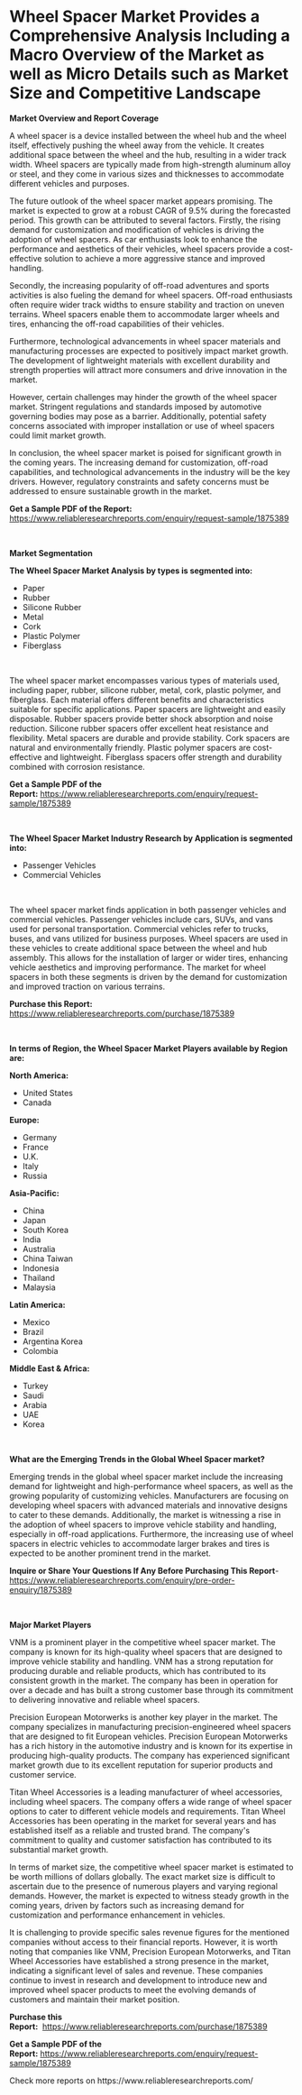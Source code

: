 <p><h1>Wheel Spacer Market Provides a Comprehensive Analysis Including a Macro Overview of the Market as well as Micro Details such as Market Size and Competitive Landscape</h1></p><p><strong>Market Overview and Report Coverage</strong></p>
<p><p>A wheel spacer is a device installed between the wheel hub and the wheel itself, effectively pushing the wheel away from the vehicle. It creates additional space between the wheel and the hub, resulting in a wider track width. Wheel spacers are typically made from high-strength aluminum alloy or steel, and they come in various sizes and thicknesses to accommodate different vehicles and purposes.</p><p>The future outlook of the wheel spacer market appears promising. The market is expected to grow at a robust CAGR of 9.5% during the forecasted period. This growth can be attributed to several factors. Firstly, the rising demand for customization and modification of vehicles is driving the adoption of wheel spacers. As car enthusiasts look to enhance the performance and aesthetics of their vehicles, wheel spacers provide a cost-effective solution to achieve a more aggressive stance and improved handling.</p><p>Secondly, the increasing popularity of off-road adventures and sports activities is also fueling the demand for wheel spacers. Off-road enthusiasts often require wider track widths to ensure stability and traction on uneven terrains. Wheel spacers enable them to accommodate larger wheels and tires, enhancing the off-road capabilities of their vehicles.</p><p>Furthermore, technological advancements in wheel spacer materials and manufacturing processes are expected to positively impact market growth. The development of lightweight materials with excellent durability and strength properties will attract more consumers and drive innovation in the market.</p><p>However, certain challenges may hinder the growth of the wheel spacer market. Stringent regulations and standards imposed by automotive governing bodies may pose as a barrier. Additionally, potential safety concerns associated with improper installation or use of wheel spacers could limit market growth.</p><p>In conclusion, the wheel spacer market is poised for significant growth in the coming years. The increasing demand for customization, off-road capabilities, and technological advancements in the industry will be the key drivers. However, regulatory constraints and safety concerns must be addressed to ensure sustainable growth in the market.</p></p>
<p><strong>Get a Sample PDF of the Report:</strong> <a href="https://www.reliableresearchreports.com/enquiry/request-sample/1875389">https://www.reliableresearchreports.com/enquiry/request-sample/1875389</a></p>
<p>&nbsp;</p>
<p><strong>Market Segmentation</strong></p>
<p><strong>The Wheel Spacer Market Analysis by types is segmented into:</strong></p>
<p><ul><li>Paper</li><li>Rubber</li><li>Silicone Rubber</li><li>Metal</li><li>Cork</li><li>Plastic Polymer</li><li>Fiberglass</li></ul></p>
<p>&nbsp;</p>
<p><p>The wheel spacer market encompasses various types of materials used, including paper, rubber, silicone rubber, metal, cork, plastic polymer, and fiberglass. Each material offers different benefits and characteristics suitable for specific applications. Paper spacers are lightweight and easily disposable. Rubber spacers provide better shock absorption and noise reduction. Silicone rubber spacers offer excellent heat resistance and flexibility. Metal spacers are durable and provide stability. Cork spacers are natural and environmentally friendly. Plastic polymer spacers are cost-effective and lightweight. Fiberglass spacers offer strength and durability combined with corrosion resistance.</p></p>
<p><strong>Get a Sample PDF of the Report:</strong>&nbsp;<a href="https://www.reliableresearchreports.com/enquiry/request-sample/1875389">https://www.reliableresearchreports.com/enquiry/request-sample/1875389</a></p>
<p>&nbsp;</p>
<p><strong>The Wheel Spacer Market Industry Research by Application is segmented into:</strong></p>
<p><ul><li>Passenger Vehicles</li><li>Commercial Vehicles</li></ul></p>
<p>&nbsp;</p>
<p><p>The wheel spacer market finds application in both passenger vehicles and commercial vehicles. Passenger vehicles include cars, SUVs, and vans used for personal transportation. Commercial vehicles refer to trucks, buses, and vans utilized for business purposes. Wheel spacers are used in these vehicles to create additional space between the wheel and hub assembly. This allows for the installation of larger or wider tires, enhancing vehicle aesthetics and improving performance. The market for wheel spacers in both these segments is driven by the demand for customization and improved traction on various terrains.</p></p>
<p><strong>Purchase this Report:</strong>&nbsp; <a href="https://www.reliableresearchreports.com/purchase/1875389">https://www.reliableresearchreports.com/purchase/1875389</a></p>
<p>&nbsp;</p>
<p><strong>In terms of Region, the Wheel Spacer Market Players available by Region are:</strong></p>
<p>
    <p> <strong> North America: </strong>
        <ul>
            <li>United States</li>
            <li>Canada</li>
        </ul>
        </p> 
    <p> <strong> Europe: </strong>
        <ul>
            <li>Germany</li>
            <li>France</li>
            <li>U.K.</li>
            <li>Italy</li>
            <li>Russia</li>
        </ul>
        </p> 
    <p> <strong> Asia-Pacific: </strong>
        <ul>
            <li>China</li>
            <li>Japan</li>
            <li>South Korea</li>
            <li>India</li>
            <li>Australia</li>
            <li>China Taiwan</li>
            <li>Indonesia</li>
            <li>Thailand</li>
            <li>Malaysia</li>
        </ul>
        </p> 
    <p> <strong> Latin America: </strong>
        <ul>
            <li>Mexico</li>
            <li>Brazil</li>
            <li>Argentina Korea</li>
            <li>Colombia</li>
        </ul>
        </p> 
    <p> <strong> Middle East & Africa: </strong>
        <ul>
            <li>Turkey</li>
            <li>Saudi</li>
            <li>Arabia</li>
            <li>UAE</li>
            <li>Korea</li>
        </ul>
    </p>
    </p>
<p>&nbsp;</p>
<p><strong>What are the Emerging Trends in the Global Wheel Spacer market?</strong></p>
<p><p>Emerging trends in the global wheel spacer market include the increasing demand for lightweight and high-performance wheel spacers, as well as the growing popularity of customizing vehicles. Manufacturers are focusing on developing wheel spacers with advanced materials and innovative designs to cater to these demands. Additionally, the market is witnessing a rise in the adoption of wheel spacers to improve vehicle stability and handling, especially in off-road applications. Furthermore, the increasing use of wheel spacers in electric vehicles to accommodate larger brakes and tires is expected to be another prominent trend in the market.</p></p>
<p><strong>Inquire or Share Your Questions If Any Before Purchasing This Report</strong>- <a href="https://www.reliableresearchreports.com/enquiry/pre-order-enquiry/1875389">https://www.reliableresearchreports.com/enquiry/pre-order-enquiry/1875389</a></p>
<p>&nbsp;</p>
<p><strong>Major Market Players</strong></p>
<p><p>VNM is a prominent player in the competitive wheel spacer market. The company is known for its high-quality wheel spacers that are designed to improve vehicle stability and handling. VNM has a strong reputation for producing durable and reliable products, which has contributed to its consistent growth in the market. The company has been in operation for over a decade and has built a strong customer base through its commitment to delivering innovative and reliable wheel spacers.</p><p>Precision European Motorwerks is another key player in the market. The company specializes in manufacturing precision-engineered wheel spacers that are designed to fit European vehicles. Precision European Motorwerks has a rich history in the automotive industry and is known for its expertise in producing high-quality products. The company has experienced significant market growth due to its excellent reputation for superior products and customer service.</p><p>Titan Wheel Accessories is a leading manufacturer of wheel accessories, including wheel spacers. The company offers a wide range of wheel spacer options to cater to different vehicle models and requirements. Titan Wheel Accessories has been operating in the market for several years and has established itself as a reliable and trusted brand. The company's commitment to quality and customer satisfaction has contributed to its substantial market growth.</p><p>In terms of market size, the competitive wheel spacer market is estimated to be worth millions of dollars globally. The exact market size is difficult to ascertain due to the presence of numerous players and varying regional demands. However, the market is expected to witness steady growth in the coming years, driven by factors such as increasing demand for customization and performance enhancement in vehicles.</p><p>It is challenging to provide specific sales revenue figures for the mentioned companies without access to their financial reports. However, it is worth noting that companies like VNM, Precision European Motorwerks, and Titan Wheel Accessories have established a strong presence in the market, indicating a significant level of sales and revenue. These companies continue to invest in research and development to introduce new and improved wheel spacer products to meet the evolving demands of customers and maintain their market position.</p></p>
<p><strong>Purchase this Report:</strong>&nbsp;&nbsp;<a href="https://www.reliableresearchreports.com/purchase/1875389">https://www.reliableresearchreports.com/purchase/1875389</a></p>
<p></p>
<p><strong>Get a Sample PDF of the Report:</strong>&nbsp;<a href="https://www.reliableresearchreports.com/enquiry/request-sample/1875389">https://www.reliableresearchreports.com/enquiry/request-sample/1875389</a></p>
<p>Check more reports on https://www.reliableresearchreports.com/</p>